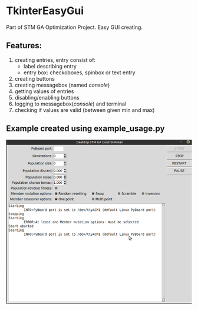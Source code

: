 # TkinterEasyGui
Part of STM GA Optimization Project. Easy GUI creating.

## Features:

1. creating entries, entry consist of:
    - label describing entry
    - entry box: checkoboxes, spinbox or text entry
 2. creating buttons
 3. creating messagebox (named _console_)
 4. getting values of entries
 5. disabling/enabling buttons
 6. logging to messagebox(_console_) and terminal
 7. checking if values are valid (between given min and max)
 
 ## Example created using example_usage.py
 ![GUI](GUI.png)

